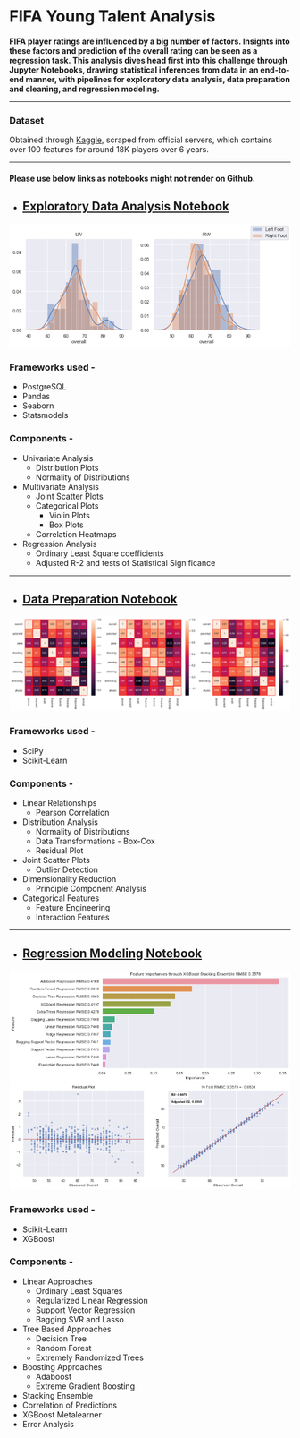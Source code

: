 # FIFA Young Talent Analysis


**FIFA player ratings are influenced by a big number of factors. Insights into these factors and prediction of the overall rating can be seen as a regression task. This analysis dives head first into this challenge through Jupyter Notebooks, drawing statistical inferences from data in an end-to-end manner, with pipelines for exploratory data analysis, data preparation and cleaning, and regression modeling.**

---

### Dataset


Obtained through [Kaggle](https://www.kaggle.com/stefanoleone992/fifa-20-complete-player-dataset), scraped from official servers, which contains over 100 features for around 18K players over 6 years.

---

#### Please use below links as notebooks might not render on Github.

* ## [Exploratory Data Analysis Notebook](https://nbviewer.jupyter.org/github/theavicaster/fifa-young-talent-analysis/blob/master/notebooks/EDAfifa20.ipynb)
![Plots](https://github.com/theavicaster/fifa-young-talent-analysis/blob/master/figures/comparisons.png)

### Frameworks used -

* PostgreSQL
* Pandas
* Seaborn
* Statsmodels

### Components -

* Univariate Analysis
  * Distribution Plots
  * Normality of Distributions
* Multivariate Analysis
  * Joint Scatter Plots
  * Categorical Plots
    * Violin Plots
    * Box Plots
  * Correlation Heatmaps
* Regression Analysis
  * Ordinary Least Square coefficients
  * Adjusted R-2 and tests of Statistical Significance


---

* ## [Data Preparation Notebook](https://nbviewer.jupyter.org/github/theavicaster/fifa-young-talent-analysis/blob/master/notebooks/DataPreparationAttackingRegressionFIFA20.ipynb)
![Correlations](https://github.com/theavicaster/fifa-young-talent-analysis/blob/master/figures/correlations.png)

### Frameworks used -

* SciPy
* Scikit-Learn

### Components -

* Linear Relationships
  * Pearson Correlation 
* Distribution Analysis 
  * Normality of Distributions
  * Data Transformations - Box-Cox
  * Residual Plot
* Joint Scatter Plots
  * Outlier Detection 
* Dimensionality Reduction 
  * Principle Component Analysis 
* Categorical Features
  * Feature Engineering 
  * Interaction Features 
  
---  
  
* ## [Regression Modeling Notebook](https://nbviewer.jupyter.org/github/theavicaster/fifa-young-talent-analysis/blob/master/notebooks/AdvancedRegressionFIFA20.ipynb)
![Results](https://github.com/theavicaster/fifa-young-talent-analysis/blob/master/figures/results.png)
![Results](https://github.com/theavicaster/fifa-young-talent-analysis/blob/master/figures/importances.png)

### Frameworks used -

* Scikit-Learn
* XGBoost

### Components -

* Linear Approaches
  * Ordinary Least Squares
  * Regularized Linear Regression
  * Support Vector Regression
  * Bagging SVR and Lasso
* Tree Based Approaches
  * Decision Tree
  * Random Forest
  * Extremely Randomized Trees
* Boosting Approaches
  * Adaboost 
  * Extreme Gradient Boosting
*  Stacking Ensemble
  * Correlation of Predictions
  * XGBoost Metalearner
  * Error Analysis
